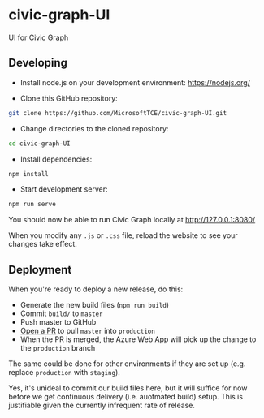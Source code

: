 # civic-graph-UI
UI for Civic Graph

## Developing

- Install node.js on your development environment: https://nodejs.org/

- Clone this GitHub repository:
```sh
git clone https://github.com/MicrosoftTCE/civic-graph-UI.git
```

- Change directories to the cloned repository:
```sh
cd civic-graph-UI
```

- Install dependencies:
```sh
npm install
```

- Start development server:
```sh
npm run serve
```

You should now be able to run Civic Graph locally at http://127.0.0.1:8080/

When you modify any `.js` or `.css` file, reload the website to see your changes take effect.

## Deployment

When you're ready to deploy a new release, do this:

- Generate the new build files (`npm run build`)
- Commit `build/` to `master`
- Push master to GitHub
- [Open a PR](https://github.com/MicrosoftTCE/civic-graph-UI/compare/production...master?expand=1) to pull `master` into `production`
- When the PR is merged, the Azure Web App will pick up the change to the `production` branch

The same could be done for other environments if they are set up (e.g. replace `production` with `staging`).

Yes, it's unideal to commit our build files here, but it will suffice for now before we get continuous delivery (i.e. auotmated build) setup. This is justifiable given the currently infrequent rate of release.
